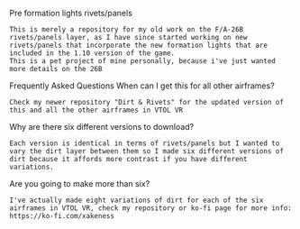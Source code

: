 Pre formation lights rivets/panels

    This is merely a repository for my old work on the F/A-26B rivets/panels layer, as I have since started working on new rivets/panels that incorporate the new formation lights that are included in the 1.10 version of the game.
    This is a pet project of mine personally, because i've just wanted more details on the 26B
Frequently Asked Questions
When can I get this for all other airframes?

    Check my newer repository "Dirt & Rivets" for the updated version of this and all the other airframes in VTOL VR

Why are there six different versions to download?

    Each version is identical in terms of rivets/panels but I wanted to vary the dirt layer between them so I made six different versions of dirt because it affords more contrast if you have different variations.

Are you going to make more than six?

    I've actually made eight variations of dirt for each of the six airframes in VTOL VR, check my repository or ko-fi page for more info: https://ko-fi.com/xakeness
